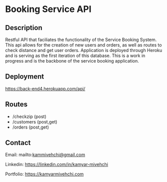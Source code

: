 # Booking Service API


## Description

Restful API that faciliates the functionality of the Service Booking System. This api allows for the creation of new users and orders, as well as routes to check distance and get user orders.
Application is deployed through Heroku and is serving as the first iteration of this database. This is a work in progress and is the backbone of the service booking application. 

## Deployment
 https://back-end4.herokuapp.com/api/
 
## Routes
 + /checkzip  (post)
 + /customers (post,get)
 + /orders    (post,get)

## Contact

Email: mailto:kammivehchi@gmail.com

Linkedin: https://linkedin.com/in/kamyar-mivehchi

Portfolio: https://kamyarmivehchi.com
